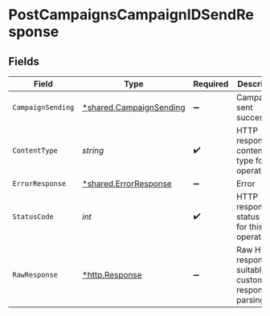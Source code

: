 # PostCampaignsCampaignIDSendResponse


## Fields

| Field                                                                    | Type                                                                     | Required                                                                 | Description                                                              |
| ------------------------------------------------------------------------ | ------------------------------------------------------------------------ | ------------------------------------------------------------------------ | ------------------------------------------------------------------------ |
| `CampaignSending`                                                        | [*shared.CampaignSending](../../../pkg/models/shared/campaignsending.md) | :heavy_minus_sign:                                                       | Campaign sent successfully                                               |
| `ContentType`                                                            | *string*                                                                 | :heavy_check_mark:                                                       | HTTP response content type for this operation                            |
| `ErrorResponse`                                                          | [*shared.ErrorResponse](../../../pkg/models/shared/errorresponse.md)     | :heavy_minus_sign:                                                       | Error                                                                    |
| `StatusCode`                                                             | *int*                                                                    | :heavy_check_mark:                                                       | HTTP response status code for this operation                             |
| `RawResponse`                                                            | [*http.Response](https://pkg.go.dev/net/http#Response)                   | :heavy_minus_sign:                                                       | Raw HTTP response; suitable for custom response parsing                  |
